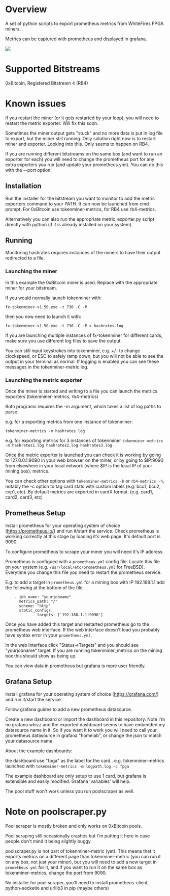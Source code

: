 # Overview

A set of python scripts to export prometheus metrics from WhiteFires FPGA
miners.

Metrics can be captured with prometheus and displayed in grafana.

![](./example.gif)


# Supported Bitstreams

0xBitcoin, Registered Bitstream 4 (RB4)

# Known issues

If you restart the miner (or it gets restarted by your loop), you will need to restart the metric exporter. Will fix this soon.

Sometimes the miner output gets "stuck" and no more data is put in log file to export, but the
miner still running. Only solution right now is to restart miner and exporter.
Looking into this. Only seems to happen on RB4.

If you are running different bitstreams on the same box (and want to run an
exporter for each) you will need to change the prometheus port for any extra
exporters you run (and update your prometheus.yml). You can do this with the
--port option.


## Installation

Run the installer for the bitstream you want to monitor to add the metric exporters command to your PATH.
It can now be launched from cmd prompt. For 0xBitcoin use
tokenminer-metrics, for RB4 use rb4-metrics.

Alternatively you can also run the appropriate metric_exporter.py script directly with python
(if it is already installed on your system).

## Running 

Monitoring hashrates requires instances of the miners to have their output redirected to a
file.

### Launching the miner

In this example the 0xBitcoin miner is used. Replace with the appropriate miner
for your bitstream.

If you would normally launch tokenminer with:

`fx-tokenminer-v1.50.exe -t 730 -C -P`

then you now need to launch it with:

`fx-tokenminer-v1.50.exe -t 730 -C -P > hashrates.log`

If you are launching multiple instances of fx-tokenminer for different cards,
make sure you use different log files to save the output.

You can still input keystrokes into tokenminer, e.g. +/- to change clockspeed,
or ESC to safely ramp down, but you will not be able to see the output in your
terminal as normal. If logging is enabled you can see these messages in the
tokenminer-metric log.

### Launching the metric exporter

Once the miner is started and writing to a file you can launch the metrics
exporters (tokenminer-metrics, rb4-metrics)

Both programs requires the -m argument, which takes a list of log paths to
parse.

e.g. for a exporting metrics from one instance of tokenminer:

`tokenminer-metrics -m hashrates.log`

e.g. for exporting metrics for 3 instances of tokenminer
`tokenminer-metrics -m hashrates1.log hashrates2.log hashrates3.log`

Once the metric exporter is launched you can check it is working by going to
127.0.0.1:9090 in your web browser on the miner, or by going to $IP:9090 from
elsewhere in your local network (where $IP is the local IP of your mining box).
metrics. 

You can check other options with `tokenminer-metrics -h` or `rb4-metrics -h`, notably the -c option
to tag card stats with custom labels (e.g. bcu1, bcu2, cvp1, etc). By
default metrics are exported in cardX format. (e.g. card1, card2, card3, etc)

## Prometheus Setup

Install prometheus for your operating system of choice (https://prometheus.io/) and run it/start the service.
Check prometheus is working correctly at this stage by loading it's web page. It's default port is 9090.

To configure prometheus to scrape your miner you will need it's IP address.

Prometheus is configued with a `prometheus.yml` config file. Locate this file
on your system (e.g. `/usr/local/etc/prometheus.yml` for FreeBSD). Everytime
you change this file you need to restart the prometheus service.

E.g. to add a target in `prometheus.yml` for a mining box with IP 192.168.1.1 add
the following at the bottom of the file. 

```
    - job_name: "yourjobname"
      metrics_path: "/"
      scheme: "http"
      static_configs:
            - targets: ['192.168.1.1:9090']
```

Once you have added this target and restarted prometheus go to the prometheus
web interface. If the web interface doesn't load you probably have syntax error
in your `prometheus.yml`.

In the web interface click "Status->Targets" and you should see "yourjobname"
target. If you are running tokenminer_metrics on the mining box this should show
as being up.

You can view data in prometheus but grafana is more user friendly.

## Grafana Setup

Install grafana for your operating system of choice (https://grafana.com/) and run it/start the service.

Follow grafana guides to add a new prometheus datasource.

Create a new dashboard or import the dashboard in this repository. Note I'm no
grafana whizz and the exported dashboard seems to have embedded my datasource name in
it. So if you want it to work you will need to call your prometheus datasource
in grafana "homelab", or change the json to match your datasource name.

About the example dashboards:

the dashboard use "fpga" as the label for the card.. e.g. tokenminer-metrics launched
with
`tokenminer-metrics -m logpath.log -c fpga`

The example dashboard are only setup to use 1 card, but grafana is extensible
and easily modified. Grafana 'variables' will help.

The pool stuff won't work unless you run poolscraper as well.

# Note on poolscraper.py

Pool scraper is mostly broken and only works on 0xBitcoin pools.

Pool scraping still occasionally crashes but I'm putting it here in case people
don't mind it being slightly buggy.

poolscraper.py is not part of tokenminer-metric (yet). This
means that it exports metrics on a different page than tokenminer-metric (you
can run it on any box, not just your miner), but you will need to add a new target in `prometheus.yml` for it, and if
you want to run it on the same box as tokenminer-metrics, change the port from
9090.

No installer for pool scraper, you'll need to install prometheus-client, python-socketio and
urllib3 in pip (maybe others)

